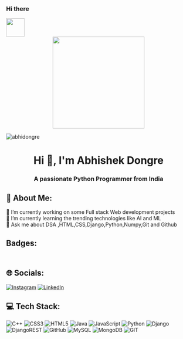 ### Hi there
<div id="header" align="left">

  <img src="https://user-images.githubusercontent.com/113405820/190892146-4457b423-0eff-40b1-8b80-2f681597b148.png" width="50"/>

</div>

<!--


**Abhidongre/Abhidongre** is a ✨ _special_ ✨ repository because its `README.md` (this file) appears on your GitHub profile.

Here are some ideas to get you started:

- 🔭 I’m currently working on ...
- 🌱 I’m currently learning ...
- 👯 I’m looking to collaborate on ...
- 🤔 I’m looking for help with ...
- 💬 Ask me about ...
- 📫 How to reach me: ...
- 😄 Pronouns: ...
- ⚡ Fun fact: ...
-->


<div id="header" align="center">

  <img src="https://media3.giphy.com/media/WtTnAfZn6aVJfBzlN3/giphy.gif?cid=6c09b952bd5179e39aa753f983be0c8f8cf6d4049c71dab0&rid=giphy.gif&ct=g" width="250"/>

</div>
<p align="left"> <img src="https://komarev.com/ghpvc/?username=abhidongre&label=Profile%20views&color=0e75b6&style=flat" alt="abhidongre" /> </p>

<h1 align="center">Hi 👋, I'm Abhishek Dongre</h1>
<h3 align="center">A passionate Python Programmer from India</h3>


 ## 💫 About Me:
🔭 I’m currently working on some Full stack Web development projects <br>🌱 I’m currently learning the trending technologies like AI and ML<br>💬 Ask me about DSA ,HTML,CSS,Django,Python,Numpy,Git and Github<br>


## Badges:
<p align="left"><a href="https://holopin.me/abhidongre"><img src="https://holopin.me/abhidongre"width=70% height="10"/>

</a></p>

## 🌐 Socials:
[![Instagram](https://img.shields.io/badge/Instagram-%23E4405F.svg?logo=Instagram&logoColor=white)](https://instagram.com/abhi_dongre_22) [![LinkedIn](https://img.shields.io/badge/LinkedIn-%230077B5.svg?logo=linkedin&logoColor=white)](https://www.linkedin.com/in/abhishek-dongre-07648722a) 

## 💻 Tech Stack:
![C++](https://img.shields.io/badge/c++-%2300599C.svg?style=for-the-badge&logo=c%2B%2B&logoColor=white) ![CSS3](https://img.shields.io/badge/css3-%231572B6.svg?style=for-the-badge&logo=css3&logoColor=white) ![HTML5](https://img.shields.io/badge/html5-%23E34F26.svg?style=for-the-badge&logo=html5&logoColor=white) ![Java](https://img.shields.io/badge/java-%23ED8B00.svg?style=for-the-badge&logo=java&logoColor=white) ![JavaScript](https://img.shields.io/badge/javascript-%23323330.svg?style=for-the-badge&logo=javascript&logoColor=%23F7DF1E) ![Python](https://img.shields.io/badge/python-3670A0?style=for-the-badge&logo=python&logoColor=ffdd54) ![Django](https://img.shields.io/badge/django-%23092E20.svg?style=for-the-badge&logo=django&logoColor=white) ![DjangoREST](https://img.shields.io/badge/DJANGO-REST-ff1709?style=for-the-badge&logo=django&logoColor=white&color=ff1709&labelColor=gray) ![GitHub](https://img.shields.io/badge/GitHub-%23121011.svg?style=for-the-badge&logo=github&logoColor=white) ![MySQL](https://img.shields.io/badge/mysql-%2300f.svg?style=for-the-badge&logo=mysql&logoColor=white) ![MongoDB](https://img.shields.io/badge/MongoDB-%234ea94b.svg?style=for-the-badge&logo=mongodb&logoColor=white) ![GIT](https://img.shields.io/badge/Git-fc6d26?style=for-the-badge&logo=git&logoColor=white)


